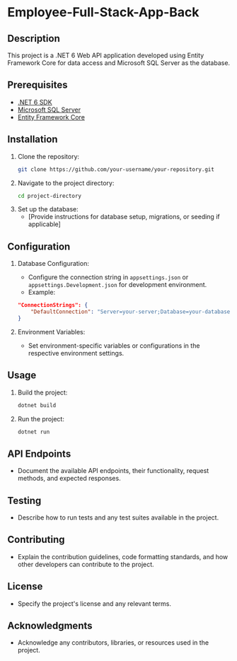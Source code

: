 # Employee-Full-Stack-App-Back

## Description
This project is a .NET 6 Web API application developed using Entity Framework Core for data access and Microsoft SQL Server as the database.

## Prerequisites
- [.NET 6 SDK](https://dotnet.microsoft.com/download/dotnet/6.0)
- [Microsoft SQL Server](https://www.microsoft.com/en-us/sql-server/sql-server-downloads)
- [Entity Framework Core](https://docs.microsoft.com/en-us/ef/core/)

## Installation
1. Clone the repository:
    ```bash
    git clone https://github.com/your-username/your-repository.git
    ```
2. Navigate to the project directory:
    ```bash
    cd project-directory
    ```
3. Set up the database:
    - [Provide instructions for database setup, migrations, or seeding if applicable]

## Configuration
1. Database Configuration:
   - Configure the connection string in `appsettings.json` or `appsettings.Development.json` for development environment.
   - Example:
    ```json
    "ConnectionStrings": {
        "DefaultConnection": "Server=your-server;Database=your-database;User=your-username;Password=your-password;"
    }
    ```

2. Environment Variables:
   - Set environment-specific variables or configurations in the respective environment settings.

## Usage
1. Build the project:
    ```bash
    dotnet build
    ```

2. Run the project:
    ```bash
    dotnet run
    ```

## API Endpoints
- Document the available API endpoints, their functionality, request methods, and expected responses.

## Testing
- Describe how to run tests and any test suites available in the project.

## Contributing
- Explain the contribution guidelines, code formatting standards, and how other developers can contribute to the project.

## License
- Specify the project's license and any relevant terms.

## Acknowledgments
- Acknowledge any contributors, libraries, or resources used in the project.
